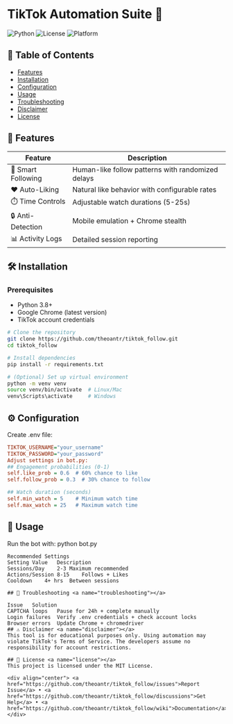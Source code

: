 # TikTok Automation Suite 🤖

![Python](https://img.shields.io/badge/Python-3.8+-blue?logo=python)
![License](https://img.shields.io/badge/License-MIT-green)
![Platform](https://img.shields.io/badge/Platform-Windows%20%7C%20Linux%20%7C%20Mac-lightgrey)


## 📌 Table of Contents
- [Features](#features)
- [Installation](#installation)
- [Configuration](#configuration)
- [Usage](#usage)
- [Troubleshooting](#troubleshooting)
- [Disclaimer](#disclaimer)
- [License](#license)

## 🌟 Features

| Feature          | Description                                      |
|-----------------|--------------------------------------------------|
| 🧠 Smart Following | Human-like follow patterns with randomized delays |
| ❤️ Auto-Liking | Natural like behavior with configurable rates |
| ⏱️ Time Controls | Adjustable watch durations (5-25s) |
| 🔒 Anti-Detection | Mobile emulation + Chrome stealth |
| 📊 Activity Logs | Detailed session reporting |

## 🛠 Installation <a name="installation"></a>

### Prerequisites
- Python 3.8+
- Google Chrome (latest version)
- TikTok account credentials

```bash
# Clone the repository
git clone https://github.com/theoantr/tiktok_follow.git
cd tiktok_follow

# Install dependencies
pip install -r requirements.txt

# (Optional) Set up virtual environment
python -m venv venv
source venv/bin/activate  # Linux/Mac
venv\Scripts\activate     # Windows
```
## ⚙️ Configuration <a name="configuration"></a>
Create .env file:

```ini
TIKTOK_USERNAME="your_username"
TIKTOK_PASSWORD="your_password"
Adjust settings in bot.py:
## Engagement probabilities (0-1)
self.like_prob = 0.6  # 60% chance to like
self.follow_prob = 0.3  # 30% chance to follow

## Watch duration (seconds)
self.min_watch = 5    # Minimum watch time
self.max_watch = 25   # Maximum watch time
```
## 🚀 Usage <a name="Usage"></a>
Run the bot with:
python bot.py
```
Recommended Settings
Setting	Value	Description
Sessions/Day	2-3	Maximum recommended
Actions/Session	8-15	Follows + Likes
Cooldown	4+ hrs	Between sessions

## 🚨 Troubleshooting <a name="troubleshooting"></a>

Issue	Solution
CAPTCHA loops	Pause for 24h + complete manually
Login failures	Verify .env credentials + check account locks
Browser errors	Update Chrome + chromedriver
## ⚠️ Disclaimer <a name="disclaimer"></a>
This tool is for educational purposes only. Using automation may violate TikTok's Terms of Service. The developers assume no responsibility for account restrictions.

## 📝 License <a name="license"></a>
This project is licensed under the MIT License.

<div align="center"> <a href="https://github.com/theoantr/tiktok_follow/issues">Report Issue</a> • <a href="https://github.com/theoantr/tiktok_follow/discussions">Get Help</a> • <a href="https://github.com/theoantr/tiktok_follow/wiki">Documentation</a> </div> 
